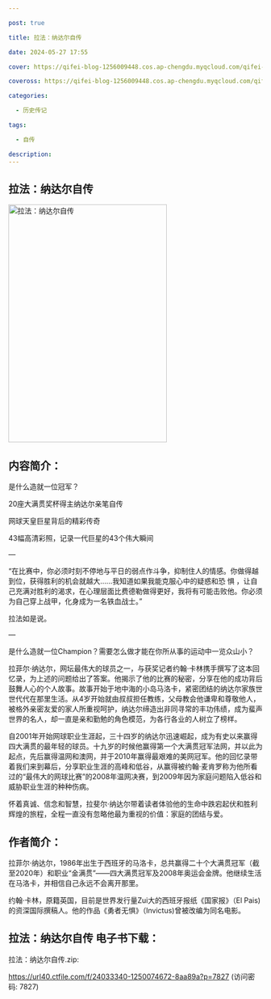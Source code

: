 ```yaml
---

post: true

title: 拉法：纳达尔自传

date: 2024-05-27 17:55

cover: https://qifei-blog-1256009448.cos.ap-chengdu.myqcloud.com/qifei-blog/660a6cf29f345e8d03ae19a1.jpg

coveross: https://qifei-blog-1256009448.cos.ap-chengdu.myqcloud.com/qifei-blog/660a6cf29f345e8d03ae19a1.jpg

categories:

  - 历史传记

tags:

  - 自传

description:
---
```


## 拉法：纳达尔自传
<img alt=" 拉法：纳达尔自传" class="aligncenter loading" data-was-processed="true" decoding="async" fetchpriority="high" height="471" src="https://qifei-blog-1256009448.cos.ap-chengdu.myqcloud.com/qifei-blog/660a6cf29f345e8d03ae19a1.jpg " style="cursor: zoom-in;" width="314"/>

## 内容简介：

是什么造就一位冠军？

20座大满贯奖杯得主纳达尔亲笔自传

网球天皇巨星背后的精彩传奇

43幅高清彩照，记录一代巨星的43个伟大瞬间

—

“在比赛中，你必须时刻不停地与平日的弱点作斗争，抑制住人的情感。你做得越到位，获得胜利的机会就越大……我知道如果我能克服心中的疑惑和恐 惧 ，让自己充满对胜利的渴求，在心理层面比费德勒做得更好，我将有可能击败他。你必须为自己穿上战甲，化身成为一名铁血战士。”

拉法如是说。

—

是什么造就一位Champion？需要怎么做才能在你所从事的运动中一览众山小？

拉菲尔·纳达尔，网坛最伟大的球员之一，与获奖记者约翰·卡林携手撰写了这本回忆录，为上述的问题给出了答案。他揭示了他的比赛的秘密，分享在他的成功背后鼓舞人心的个人故事。故事开始于地中海的小岛马洛卡，紧密团结的纳达尔家族世世代代在那里生活。从4岁开始就由叔叔担任教练，父母教会他谦卑和尊敬他人，被格外亲密友爱的家人所重视呵护，纳达尔缔造出非同寻常的丰功伟绩，成为蜚声世界的名人，却一直是亲和勤勉的角色模范，为各行各业的人树立了榜样。

自2001年开始网球职业生涯起，三十四岁的纳达尔迅速崛起，成为有史以来赢得四大满贯的最年轻的球员。十九岁的时候他赢得第一个大满贯冠军法网，并以此为起点，先后赢得温网和澳网，并于2010年赢得最艰难的美网冠军。他的回忆录带着我们来到幕后，分享职业生涯的高峰和低谷，从赢得被约翰·麦肯罗称为他所看过的“最伟大的网球比赛”的2008年温网决赛，到2009年因为家庭问题陷入低谷和威胁职业生涯的种种伤病。

怀着真诚、信念和智慧，拉斐尔·纳达尔带着读者体验他的生命中跌宕起伏和胜利辉煌的旅程，全程一直没有忽略他最为重视的价值：家庭的团结与爱。

## 作者简介：

拉菲尔·纳达尔，1986年出生于西班牙的马洛卡，总共赢得二十个大满贯冠军（截至2020年）和职业“金满贯”——四大满贯冠军及2008年奥运会金牌。他继续生活在马洛卡，并相信自己永远不会离开那里。

约翰·卡林，原籍英国，目前是世界发行量Zui大的西班牙报纸《国家报》（El Pais)的资深国际撰稿人。他的作品《勇者无惧》（Invictus)曾被改编为同名电影。

## 拉法：纳达尔自传 电子书下载：



拉法：纳达尔自传.zip: 

https://url40.ctfile.com/f/24033340-1250074672-8aa89a?p=7827 (访问密码: 7827)
